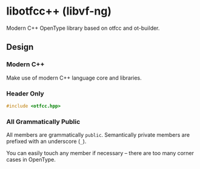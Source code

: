 # libotfcc++ (libvf-ng)

Modern C++ OpenType library based on otfcc and ot-builder.

## Design

### Modern C++

Make use of modern C++ language core and libraries.

### Header Only

```c++
#include <otfcc.hpp>
```

### All Grammatically Public

All members are grammatically `public`. Semantically private members are prefixed with an underscore (`_`).

You can easily touch any member if necessary – there are too many corner cases in OpenType.
